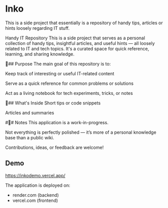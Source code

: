 
# Inko

This is a side project that essentially is a repository of handy tips, articles or hints loosely regarding IT stuff.

Handy IT Repository
This is a side project that serves as a personal collection of handy tips, insightful articles, and useful hints — all loosely related to IT and tech topics. It's a curated space for quick reference, learning, and sharing knowledge.

🚀## Purpose
The main goal of this repository is to:

Keep track of interesting or useful IT-related content

Serve as a quick reference for common problems or solutions

Act as a living notebook for tech experiments, tricks, or notes

🧠## What's Inside
Short tips or code snippets

Articles and summaries

#📌# Notes
This application is a work-in-progress.

Not everything is perfectly polished — it’s more of a personal knowledge base than a public wiki.

Contributions, ideas, or feedback are welcome!


## Demo

https://inkodemo.vercel.app/

The application is deployed on:
- render.com (backend)
- vercel.com (frontend)